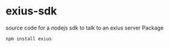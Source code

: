 # exius-sdk
source code for a nodejs sdk to talk to an exius server
Package 
```
npm install exius
```
